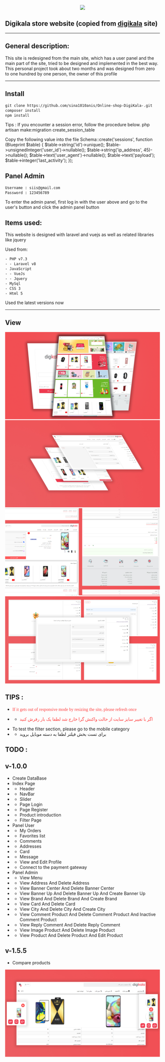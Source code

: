 <p align="center"><a href="https://www.digikala.com/" target="_blank"><img src="https://www.digikala.com/static/files/bc60cf05.svg" width="400"></a></p>


## Digikala store website (copied from <a href="https://www.digikala.com/">digikala</a> site)
<hr>

## General description:
This site is redesigned from the main site, which has a user panel and the main part of the site, tried to be designed and implemented in the best way.
This personal project took about two months and was designed from zero to one hundred by one person, the owner of this profile

<hr>

## Install
    git clone https://github.com/sina1010anis/Online-shop-DigiKala-.git
    composer install
    npm install

Tips : If you encounter a session error, follow the procedure below.
    php artisan make:migration create_session_table

Copy the following value into the file
            Schema::create('sessions', function (Blueprint $table) {
            $table->string('id')->unique();
            $table->unsignedInteger('user_id')->nullable();
            $table->string('ip_address', 45)->nullable();
            $table->text('user_agent')->nullable();
            $table->text('payload');
            $table->integer('last_activity');
        });


## Panel Admin
    Username : siis@gmail.com
    Password : 123456789

To enter the admin panel, first log in with the user above and go to the user's button and click the admin panel button
## Items used:

This website is designed with laravel and vuejs as well as related libraries like jquery

Used from:

    - PHP v7.3
    - - Laravel v8
    - JavaScript
    - - VueJs
    - - Jquery
    - MySql
    - CSS 3
    - Html 5

Used the latest versions now

<hr>

## View 

<img src="/public/data/image/image banner/view_all.png">

<img src="/public/data/image/view2.jpg">

<img src="/public/data/image/3.jpg">

<img src="/public/data/image/4.jpg">

## TIPS :
- <p style="font-family: IRANYekan;color: #ff3c3c">If it gets out of responsive mode by resizing the site, please refresh once</p>
- - <p style="font-family: IRANYekan;color: #ff3c3c">اگر با تغییر سایز سایت از حالت واکنش گرا خارج شد لطفا یک بار رفرش کنید</p>
- To test the filter section, please go to the mobile category
- - برای تست بخش فیلتر لطفا به دسته موبایل بروید
    

## TODO :

## v-1.0.0

- Create DataBase
- Index Page
- -  Header
- -  NavBar
- -  Slider
- -  Page Login
- -  Page Register
- -  Product introduction
- -  Filter Page
- Panel User
- - My Orders
- - Favorites list
- - Comments
- - Addresses
- - Card
- - Message
- - View and Edit Profile
- - Connect to the payment gateway
- Panel Admin
- -  View Menu
- -  View Address And Delete Address
- -  View Banner Center And Delete Banner Center
- -  View Banner Up And Delete Banner Up And Create Banner Up
- -  View Brand And Delete Brand And Create Brand
- -  View Card And Delete Card
- -  View City And Delete City And Create City
- -  View Comment Product And Delete Comment Product And Inactive Comment Product
- -  View Reply Comment And Delete Reply Comment
- -  View Image Product And Delete Image Product
- -  View Product And Delete Product And Edit Product
    

## v-1.5.5

- Compare products

<img src="/public/data/image/6.jpg">
